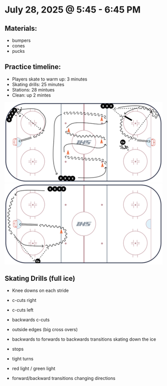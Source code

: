 
# July 28, 2025 @ 5:45 - 6:45 PM

## Materials:
- bumpers
- cones
- pucks

## Practice timeline:
- Players skate to warm up: 3 minutes
- Skating drills: 25 minutes
- Stations: 28 mintues
- Clean: up 2 mintes

<img src="https://github.com/salter14/hockey/blob/main/drill_diagrams/Practice_layout_20250729_pt1.png" alt="alt" width="600px">
<img src="https://github.com/salter14/hockey/blob/main/drill_diagrams/Practice_layout_20250729_pt2.png" alt="alt" width="600px">

## Skating Drills (full ice)
- Knee downs on each stride
- c-cuts right
- c-cuts left
- backwards c-cuts
- outside edges (big cross overs) 
- backwards to forwards to backwards transitions skating down the ice
- stops
- tight turns
- red light / green light

- forward/backward transitions changing directions





